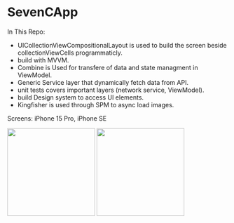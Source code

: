 # SevenCApp

In This Repo:
- UICollectionViewCompositionalLayout is used to build the screen beside collectionViewCells programmaticly.
- build with MVVM.
- Combine is Used for transfere of data and state managment in ViewModel.
- Generic Service layer that dynamically fetch data from API.
- unit tests covers important layers (network service, ViewModel).
- build Design system to access UI elements.
- Kingfisher is used through SPM to async load images.


Screens:
iPhone 15 Pro, iPhone SE
<div>
  <img src='https://github.com/MohamedElSayed94/SevenCApp/assets/34343211/193652cb-5e8f-404d-ab0c-cedcdc9896ca' width='200'> 
  <span> </span>
  <img src='https://github.com/MohamedElSayed94/SevenCApp/assets/34343211/57fb53bc-1250-41f3-92d3-a623cc5c7b6d' width='200'>
</div>

